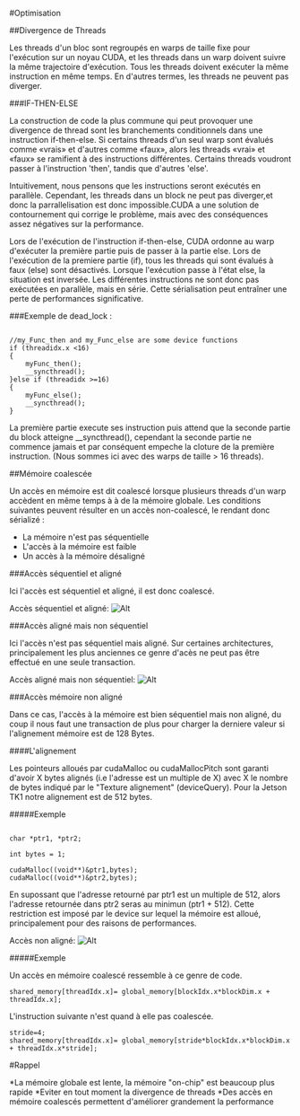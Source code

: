 
#Optimisation

##Divergence de Threads

Les threads d'un bloc sont regroupés en warps de taille fixe pour l'exécution sur un noyau CUDA, et les threads dans un warp doivent suivre la même trajectoire d'exécution. Tous les threads doivent exécuter la même instruction en même temps. En d'autres termes, les threads ne peuvent pas diverger.

###IF-THEN-ELSE


La construction de code la plus commune qui peut provoquer une divergence de thread sont les branchements conditionnels dans une instruction if-then-else. Si certains threads d'un seul warp sont évalués comme «vrais» et d'autres comme «faux», alors les threads «vrai» et «faux» se ramifient à des instructions différentes. Certains threads voudront passer à l'instruction 'then', tandis que d'autres 'else'.

Intuitivement, nous pensons que les instructions seront exécutés en parallèle. Cependant, les threads dans un block ne peut pas diverger,et donc la parrallelisation est donc impossible.CUDA a une solution de contournement qui corrige le problème, mais avec des conséquences assez négatives sur la performance.

Lors de l'exécution de l'instruction if-then-else, CUDA ordonne au warp d'exécuter la première partie puis de passer à la partie else. Lors de l'exécution de la premiere partie (if), tous les threads qui sont évalués à faux (else) sont désactivés. Lorsque l'exécution passe à l'état else, la situation est inversée. Les différentes instructions ne sont donc pas exécutées en parallèle, mais en série. Cette sérialisation peut entraîner une perte de performances significative.


###Exemple de dead_lock :

~~~~

//my_Func_then and my_Func_else are some device functions
if (threadidx.x <16)
{
	myFunc_then();
	__syncthread();
}else if (threadidx >=16)
{
	myFunc_else();
	__syncthread();
}

~~~~

La première partie execute ses instruction puis attend que la seconde partie du block atteigne __syncthread(), cependant la seconde partie ne commence jamais et par conséquent empeche la cloture de la première instruction. (Nous sommes ici avec des warps de taille > 16 threads).


##Mémoire coalescée

Un accès en mémoire est dit coalescé lorsque plusieurs threads d'un warp accèdent en même temps à à de la mémoire globale.
Les conditions suivantes peuvent résulter en un accès non-coalescé, le rendant donc sérializé :

* La mémoire n'est pas séquentielle
* L'accès à la mémoire est faible
* Un accès à la mémoire désaligné

###Accès séquentiel et aligné

Ici l'accès est séquentiel et aligné, il est donc coalescé.

Accès séquentiel et aligné: ![Alt](https://github.com/matEhickey/Projet-CUDA-M2/blob/master/Documentation/img/asa.png?raw=true)	


###Accès aligné mais non séquentiel

Ici l'accès n'est pas séquentiel mais aligné. Sur certaines architectures, principalement les plus anciennes ce genre d'acès ne peut pas être effectué en une seule transaction.

Accès aligné mais non séquentiel: ![Alt](https://github.com/matEhickey/Projet-CUDA-M2/blob/master/Documentation/img/nca.png?raw=true)

###Accès mémoire non aligné

Dans ce cas, l'accès à la mémoire est bien séquentiel mais non aligné, du coup il nous faut une transaction de plus pour charger la derniere valeur si l'alignement mémoire est de 128 Bytes.

####L'alignement 

Les pointeurs alloués par cudaMalloc ou cudaMallocPitch sont garanti d'avoir X bytes alignés (i.e l'adresse est un multiple de X) avec X le nombre de bytes indiqué par le "Texture alignement" (deviceQuery). Pour la Jetson TK1 notre alignement est de 512 bytes.

#####Exemple

~~~~

char *ptr1, *ptr2;

int bytes = 1;

cudaMalloc((void**)&ptr1,bytes);
cudaMalloc((void**)&ptr2,bytes);

~~~~

En supossant que l'adresse retourné par ptr1 est un multiple de 512, alors l'adresse retournée dans ptr2 seras au minimun (ptr1 + 512).
Cette restriction est imposé par le device sur lequel la mémoire est alloué, principalement pour des raisons de performances.





Accès non aligné: ![Alt](https://github.com/matEhickey/Projet-CUDA-M2/blob/master/Documentation/img/uma.png?raw=true)


#####Exemple

Un accès en mémoire coalescé ressemble à ce genre de code. 
~~~~
shared_memory[threadIdx.x]= global_memory[blockIdx.x*blockDim.x + threadIdx.x];
~~~~
L'instruction suivante n'est quand à elle pas coalescée.
~~~~
stride=4;
shared_memory[threadIdx.x]= global_memory[stride*blockIdx.x*blockDim.x + threadIdx.x*stride];
~~~~









#Rappel

*La mémoire globale est lente, la mémoire "on-chip" est beaucoup plus rapide
*Eviter en tout moment la divergence de threads
*Des accès en mémoire coalescés permettent d'améliorer grandement la performance 














